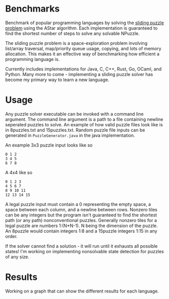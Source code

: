 # Benchmarks

Benchmark of popular programming languages by solving the [sliding puzzle problem](https://en.wikipedia.org/wiki/15_puzzle) using the AStar algorithm.
Each implementation is guaranteed to find the shortest number of steps to solve any solvable NPuzzle. 

The sliding puzzle problem is a space-exploration problem involving list/array traversal, map/priority queue usage, copying, and lots of memory allocation. This makes it an effective way of benchmarking how efficient a programming language is.

Currently includes implementations for Java, C, C++, Rust, Go, OCaml, and Python. Many more to come - implementing a sliding puzzle solver has become my primary way to learn a new language. 

# Usage
Any puzzle solver executable can be invoked with a command line argument. The command line argument is a path to a file containing newline seperated puzzles to solve.
An example of how valid puzzle files look like is in 8puzzles.txt and 15puzzles.txt. Random puzzle file inputs can be generated in `PuzzleGenerator.java` in the java implementation.

An example 3x3 puzzle input looks like so
```
0 1 2
3 4 5
6 7 8
```

A 4x4 like so
```
0 1 2 3
4 5 6 7
8 9 10 11
12 13 14 15
```

A legal puzzle input must contain a 0 representing the empty space, a space between each column, and a newline between rows. Nonzero tiles can be any integers but the program isn't guaranteed to find the shortest path (or any path) nonconventional puzzles. Generally nonzero tiles for a legal puzzle are numbers 1:(N*N-1). N being the dimension of the puzzle. An 8puzzle would contain integers 1:8 and a 15puzzle integers 1:15 in any order.

If the solver cannot find a solution - it will run until it exhausts all possible states! I'm working on implementing nonsolvable state detection for puzzles of any size.

# Results

Working on a graph that can show the different results for each language.
